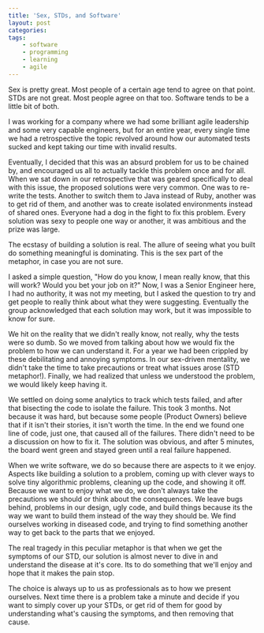 ```yaml
---
title: 'Sex, STDs, and Software'
layout: post
categories:
tags:
    - software
    - programming
    - learning
    - agile
---
```


Sex is pretty great. Most people of a certain age tend to agree on that point. STDs are not great. Most people agree on
that too. Software tends to be a little bit of both.

I was working for a company where we had some brilliant agile leadership and some very capable engineers, but for an entire
year, every single time we had a retrospective the topic revolved around how our automated tests sucked and kept taking
our time with invalid results.

Eventually, I decided that this was an absurd problem for us to be chained by, and encouraged us all to actually tackle
this problem once and for all. When we sat down in our retrospective that was geared specifically to deal with this issue,
the proposed solutions were very common. One was to re-write the tests. Another to switch them to Java instead of Ruby, another
was to get rid of them, and another was to create isolated environments instead of shared ones. Everyone had a dog in the
fight to fix this problem. Every solution was sexy to people one way or another, it was ambitious and the prize was large.

The ecstasy of building a solution is real. The allure of seeing what you built do something meaningful is dominating.
 This is the sex part of the metaphor, in case you are not sure.

I asked a simple question, "How do you know, I mean really know, that this will work? Would you bet your job on it?" Now,
I was a Senior Engineer here, I had no authority, it was not my meeting, but I asked the question to try and get people
to really think about what they were suggesting. Eventually the group acknowledged that each solution may work, but it was
impossible to know for sure. 

We hit on the reality that we didn't really know, not really, why the tests were so dumb. So we moved from talking about
how we would fix the problem to how we can understand it. For a year we had been crippled by these debilitating and annoying symptoms. 
In our sex-driven mentality, we didn't take the time to take precautions or treat what issues arose (STD metaphor!). Finally,
we had realized that unless we understood the problem, we would likely keep having it.

We settled on doing some analytics to track which tests failed, and after that bisecting the code to isolate the failure.
 This took 3 months. Not because it was hard, but because some people (Product Owners) believe that if it isn't their stories,
 it isn't worth the time. In the end we found one line of code, just one, that caused all of the failures. There didn't
 need to be a discussion on how to fix it. The solution was obvious, and after 5 minutes, the board went green and stayed
 green until a real failure happened.

When we write software, we do so because there are aspects to it we enjoy. Aspects like building a solution to a problem,
coming up with clever ways to solve tiny algorithmic problems, cleaning up the code, and showing it off. Because we want
to enjoy what we do, we don't always take the precautions we should or think about the consequences. We leave bugs behind, 
problems in our design, ugly code, and build things because its the way we want to build them instead
of the way they should be. We find ourselves working in diseased code, and trying to find something another way to get
back to the parts that we enjoyed.

The real tragedy in this peculiar metaphor is that when we get the symptoms of our STD, our solution is almost never to
dive in and understand the disease at it's core. Its to do something that we'll enjoy and hope that it makes the pain stop.

The choice is always up to us as professionals as to how we present ourselves. Next time there is a problem take a minute
and decide if you want to simply cover up your STDs, or get rid of them for good by understanding what's causing the symptoms,
and then removing that cause.

